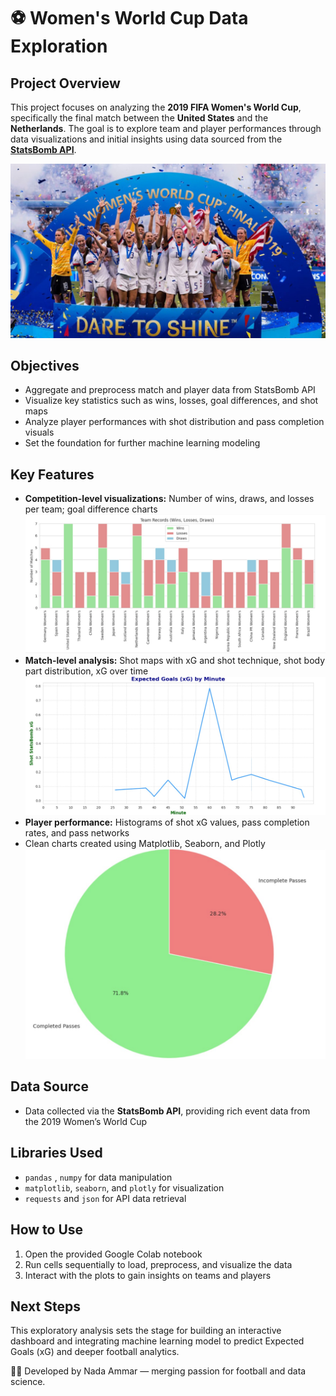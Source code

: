 # ⚽ Women's World Cup Data Exploration 

## Project Overview

This project focuses on analyzing the **2019 FIFA Women's World Cup**, specifically the final match between the **United States** and the **Netherlands**. The goal is to explore team and player performances through data visualizations and initial insights using data sourced from the [**StatsBomb API**](https://statsbomb.com/).

![world cup 2019](images/usa.jpg)


## Objectives

- Aggregate and preprocess match and player data from StatsBomb API  
- Visualize key statistics such as wins, losses, goal differences, and shot maps  
- Analyze player performances with shot distribution and pass completion visuals  
- Set the foundation for further machine learning modeling  

## Key Features

- **Competition-level visualizations:** Number of wins, draws, and losses per team; goal difference charts
  ![competition](images/competition1.jpg)
- **Match-level analysis:** Shot maps with xG and shot technique, shot body part distribution, xG over time
  ![match](images/xg1.jpg)
- **Player performance:** Histograms of shot xG values, pass completion rates, and pass networks  
- Clean charts created using Matplotlib, Seaborn, and Plotly
  ![player](images/meganpasses.jpg)

## Data Source

- Data collected via the **StatsBomb API**, providing rich event data from the 2019 Women’s World Cup  

## Libraries Used

- `pandas` , `numpy` for data manipulation  
- `matplotlib`, `seaborn`, and `plotly` for visualization  
- `requests` and `json` for API data retrieval  

## How to Use

1. Open the provided Google Colab notebook  
2. Run cells sequentially to load, preprocess, and visualize the data  
3. Interact with the plots to gain insights on teams and players  

## Next Steps

This exploratory analysis sets the stage for building an interactive dashboard and integrating machine learning model to predict Expected Goals (xG) and deeper football analytics.


👩‍💻 Developed by Nada Ammar — merging passion for football and data science.
